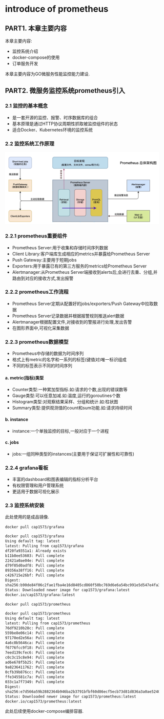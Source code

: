 # introduce of prometheus

## PART1. 本章主要内容

本章主要内容:

- 监控系统介绍
- docker-compose的使用
- 订单服务开发

本章主要内容为GO微服务性能监控能力建设.

## PART2. 微服务监控系统prometheus引入

### 2.1 监控的基本概念

- 是一套开源的监控、报警、时序数据库的组合
- 基本原理是通过HTTP协议周期性抓取被监控组件的状态
- 适合Docker、Kubernetes环境的监控系统

### 2.2 监控系统工作原理

![prometheus总体架构图](./img/prometheus总体架构图.png)

### 2.2.1 prometheus重要组件

- Prometheus Server:用于收集和存储时间序列数据
- Client Library:客户端库生成相应的metrics并暴露给Prometheus Server
- Push Gateway:主要用于短期jobs
- Exporters:用于暴露已有的第三方服务的metrics给Prometheus Server
- Alertmanager:从Prometheus Server端接收到alerts后,会进行去重、分组,并路由到对应的接收方式,发出报警

### 2.2.2 prometheus工作流程

- Prometheus Server定期从配置好的jobs/exporters/Push Gateway中拉取数据
- Prometheus Server记录数据并根据报警规则推送alert数据
- Alertmanager根据配置文件,对接收到的警报进行处理,发出告警
- 在图形界面中,可视化采集数据

### 2.2.3 prometheus数据模型

- Prometheus中存储的数据为时间序列
- 格式上有metric的名字和一系列的标签(键值对)唯一标识组成
- 不同的标签表示不同的时间序列

#### a. metric(指标)类型

- Counter类型:一种累加型指标.如:请求的个数,出现的错误数等
- Gauge类型:可以任意加减.如:温度,运行的goroutines个数
- Histogram类型:对观察结果采样、分组和统计.如:柱状图
- Summary类型:提供观测值的count和sum功能.如:请求持续时间

#### b. instance

- instance:一个单独监控的目标,一般对应于一个进程

#### c. jobs

- jobs:一组同种类型的instances(主要用于保证可扩展性和可靠性)

### 2.2.4 grafana看板

- 丰富的dashboard和图表编辑的指标分析平台
- 有权限管理和用户管理系统
- 更适用于数据可视化展示

### 2.3 监控系统安装

此处使用的是成品镜像.

`docker pull cap1573/grafana`

```
docker pull cap1573/grafana
Using default tag: latest
latest: Pulling from cap1573/grafana
df20fa9351a1: Already exists 
b11b8ee53603: Pull complete 
22421a0ae04e: Pull complete 
d79f05d0adf8: Pull complete 
89356a38ff16: Pull complete 
c426715e26bf: Pull complete 
Digest: sha256:b90de84f06c2fae1fba4e16d8405cd860f50bc769d6e6a54bc991e5d547e4fa3
Status: Downloaded newer image for cap1573/grafana:latest
docker.io/cap1573/grafana:latest
```

`docker pull cap1573/prometheus`

```
docker pull cap1573/prometheus
Using default tag: latest
latest: Pulling from cap1573/prometheus
76df9210b28c: Pull complete 
559be8e06c14: Pull complete 
97170ed2e56a: Pull complete 
4a6c0b5646ca: Pull complete 
f6776fcc9f18: Pull complete 
7eed139cfec6: Pull complete 
c0c3c15c8e94: Pull complete 
ad6e678f5b25: Pull complete 
9a8236411762: Pull complete 
0cfb39b876cc: Pull complete 
ffe345581c7a: Pull complete 
033c1a7f7349: Pull complete 
Digest: sha256:e7d566a59b2882364b946ba2b3791bfbf60d86ecf5ecb73d81d836a3a0ae5240
Status: Downloaded newer image for cap1573/prometheus:latest
docker.io/cap1573/prometheus:latest
```

此处后续使用docker-compose编排容器.
